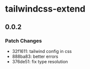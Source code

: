 # tailwindcss-extend

## 0.0.2

### Patch Changes

-   32f1611: tailwind config in css
-   888ba83: better errors
-   376de51: fix type resolution
